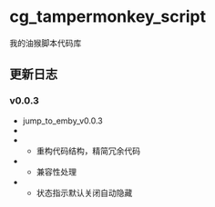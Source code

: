 # cg_tampermonkey_script
 我的油猴脚本代码库

## 更新日志

### v0.0.3

- jump_to_emby_v0.0.3
- 
- - 重构代码结构，精简冗余代码
- - 兼容性处理
- - 状态指示默认关闭自动隐藏